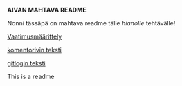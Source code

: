 **AIVAN MAHTAVA README**

Nonni tässäpä on mahtava readme tälle *hianolle* tehtävälle!

[Vaatimusmäärittely](https://github.com/havemik/otm-harjoitustyo/blob/master/Dokumentaatio/Vaatimusmaarittely.mdhttps://github.com/havemik/otm-harjoitustyo/blob/master/Dokumentaatio/Vaatimusmaarittely.md)

[komentorivin teksti](https://github.com/havemik/otm-harjoitustyo/blob/master/laskarit/komentorivi.txt)

[gitlogin teksti](https://github.com/havemik/otm-harjoitustyo/blob/master/laskarit/viikko1/gitlog.txt)

This is a readme
